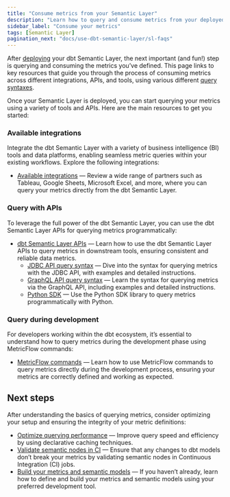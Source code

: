 ```yaml
---
title: "Consume metrics from your Semantic Layer"
description: "Learn how to query and consume metrics from your deployed dbt Semantic Layer using various tools and APIs."
sidebar_label: "Consume your metrics"
tags: [Semantic Layer]
pagination_next: "docs/use-dbt-semantic-layer/sl-faqs"
---
```


After [deploying](/docs/use-dbt-semantic-layer/deploy-sl) your dbt Semantic Layer, the next important (and fun!) step is querying and consuming the metrics you’ve defined. This page links to key resources that guide you through the process of consuming metrics across different integrations, APIs, and tools, using various different [query syntaxes](/docs/dbt-cloud-apis/sl-jdbc#querying-the-api-for-metric-metadata).

Once your Semantic Layer is deployed, you can start querying your metrics using a variety of tools and APIs. Here are the main resources to get you started:

### Available integrations

Integrate the dbt Semantic Layer with a variety of business intelligence (BI) tools and data platforms, enabling seamless metric queries within your existing workflows. Explore the following integrations:

- [Available integrations](/docs/cloud-integrations/avail-sl-integrations) &mdash; Review a wide range of partners such as Tableau, Google Sheets, Microsoft Excel, and more, where you can query your metrics directly from the dbt Semantic Layer.

### Query with APIs

To leverage the full power of the dbt Semantic Layer, you can use the dbt Semantic Layer APIs for querying metrics programmatically:
- [dbt Semantic Layer APIs](/docs/dbt-cloud-apis/sl-api-overview) &mdash; Learn how to use the dbt Semantic Layer APIs to query metrics in downstream tools, ensuring consistent and reliable data metrics.
  - [JDBC API query syntax](/docs/dbt-cloud-apis/sl-jdbc#querying-the-api-for-metric-metadata) &mdash; Dive into the syntax for querying metrics with the JDBC API, with examples and detailed instructions.
  - [GraphQL API query syntax](/docs/dbt-cloud-apis/sl-graphql#querying) &mdash; Learn the syntax for querying metrics via the GraphQL API, including examples and detailed instructions.
  - [Python SDK](/docs/dbt-cloud-apis/sl-python#usage-examples) &mdash; Use the Python SDK library to query metrics programmatically with Python.
  
### Query during development

For developers working within the dbt ecosystem, it’s essential to understand how to query metrics during the development phase using MetricFlow commands:
- [MetricFlow commands](/docs/build/metricflow-commands) &mdash; Learn how to use MetricFlow commands to query metrics directly during the development process, ensuring your metrics are correctly defined and working as expected.

## Next steps

After understanding the basics of querying metrics, consider optimizing your setup and ensuring the integrity of your metric definitions:

- [Optimize querying performance](/docs/use-dbt-semantic-layer/sl-cache) &mdash; Improve query speed and efficiency by using declarative caching techniques.
- [Validate semantic nodes in CI](/docs/deploy/ci-jobs#semantic-validations-in-ci) &mdash; Ensure that any changes to dbt models don’t break your metrics by validating semantic nodes in Continuous Integration (CI) jobs.
- [Build your metrics and semantic models](/docs/build/build-metrics-intro) &mdash; If you haven’t already, learn how to define and build your metrics and semantic models using your preferred development tool.
